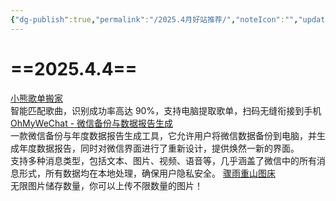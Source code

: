```yaml
---
{"dg-publish":true,"permalink":"/2025.4月好站推荐/","noteIcon":"","updated":"2025-04-04T21:32:03.785+08:00"}
---
```


# ==2025.4.4==
[小熊歌单搬家](https://playlist.victor42.work/)  
智能匹配歌曲，识别成功率高达 90%，支持电脑提取歌单，扫码无缝衔接到手机
[OhMyWeChat - 微信备份与数据报告生成](https://github.com/chclt/oh-my-wechat)  
一款微信备份与年度数据报告生成工具，它允许用户将微信数据备份到电脑，并生成年度数据报告，同时对微信界面进行了重新设计，提供焕然一新的界面。  
支持多种消息类型，包括文本、图片、视频、语音等，几乎涵盖了微信中的所有消息形式，所有数据均在本地处理，确保用户隐私安全。
[骤雨重山图床](https://wp-cdn.4ce.cn/)  
无限图片储存数量，你可以上传不限数量的图片！